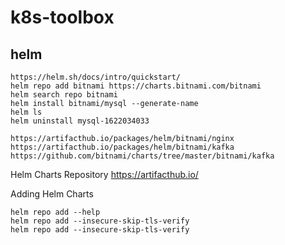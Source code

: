 # k8s-toolbox



## helm

    https://helm.sh/docs/intro/quickstart/
    helm repo add bitnami https://charts.bitnami.com/bitnami
    helm search repo bitnami
    helm install bitnami/mysql --generate-name
    helm ls
    helm uninstall mysql-1622034033

    https://artifacthub.io/packages/helm/bitnami/nginx
    https://artifacthub.io/packages/helm/bitnami/kafka
    https://github.com/bitnami/charts/tree/master/bitnami/kafka


Helm Charts Repository https://artifacthub.io/   

Adding Helm Charts

    helm repo add --help
    helm repo add --insecure-skip-tls-verify
    helm repo add --insecure-skip-tls-verify